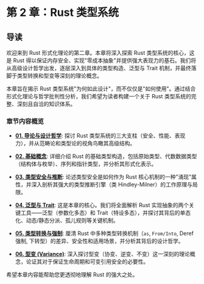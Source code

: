 # 第 2 章：Rust 类型系统

## 导读

欢迎来到 Rust 形式化理论的第二章。本章将深入探索 Rust 类型系统的核心，这是 Rust 得以保证内存安全、实现"零成本抽象"并提供强大表现力的基石。我们将从高级设计哲学出发，逐层深入到具体的类型构造、泛型与 Trait 机制，并最终落脚于类型转换和型变等深刻的理论概念。

本章旨在揭示 Rust 类型系统"为何如此设计"，而不仅仅是"如何使用"。通过结合形式化理论与哲学批判性分析，我们希望为读者构建一个关于 Rust 类型系统的完整、深刻且自洽的知识体系。

### 章节内容概览

- **[01. 导论与设计哲学](./01_introduction_and_philosophy.md)**: 探讨 Rust 类型系统的三大支柱（安全、性能、表现力），并从范畴论和类型论的视角鸟瞰其高级结构。

- **[02. 基础概念](./02_fundamental_concepts.md)**: 详细介绍 Rust 的基础类型构造，包括原始类型、代数数据类型（结构体与枚举）、序列和指针类型，并分析其形式化表示。

- **[03. 类型安全与推断](./03_type_safety_and_inference.md)**: 论述类型安全是如何作为 Rust 核心机制的一种"涌现"属性，并深入剖析其强大的类型推断引擎（类 Hindley-Milner）的工作原理与局限。

- **[04. 泛型与 Trait](./04_generics_and_traits.md)**: 这是本章的核心。我们将全面解析 Rust 实现抽象的两个关键工具——泛型（参数化多态）和 Trait（特设多态），并探讨其背后的单态化、动态/静态分派、孤儿规则等关键机制。

- **[05. 类型转换与强制](./05_type_casting_and_coercion.md)**: 厘清 Rust 中多种类型转换机制（`as`, `From/Into`, Deref 强制, 下转型）的差异、安全性和适用场景，并分析其背后的设计哲学。

- **[06. 型变 (Variance)](./06_variance.md)**: 深入探讨型变（协变、逆变、不变）这一深刻的理论概念，论证其对于保证生命周期和可变引用安全的必要性。

希望本章内容能帮助您更透彻地理解 Rust 的强大之处。
